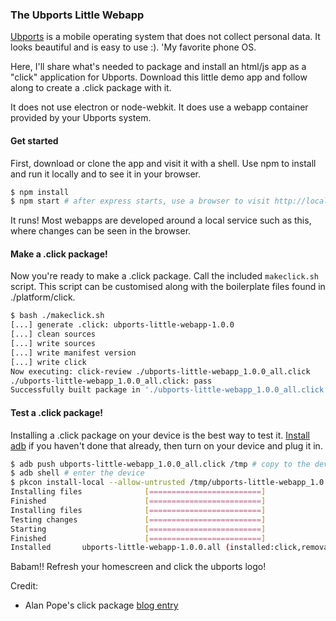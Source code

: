 ### The Ubports Little Webapp

[Ubports][4] is a mobile operating system that does not collect personal data. It looks beautiful and is easy to use :). 'My favorite phone OS.

Here, I'll share what's needed to package and install an html/js app as a "click" application for Ubports. Download this little demo app and follow along to create a .click package with it.

It does not use electron or node-webkit. It does use a webapp container provided by your Ubports system.

#### Get started

First, download or clone the app and visit it with a shell. Use npm to install and run it locally and to see it in your browser.

```bash
$ npm install
$ npm start # after express starts, use a browser to visit http://localhost:3000/
```

It runs! Most webapps are developed around a local service such as this, where changes can be seen in the browser.

#### Make a .click package!

Now you're ready to make a .click package. Call the included `makeclick.sh` script. This script can be customised along with the boilerplate files found in ./platform/click.

```bash
$ bash ./makeclick.sh
[...] generate .click: ubports-little-webapp-1.0.0
[...] clean sources
[...] write sources
[...] write manifest version
[...] write click
Now executing: click-review ./ubports-little-webapp_1.0.0_all.click
./ubports-little-webapp_1.0.0_all.click: pass
Successfully built package in './ubports-little-webapp_1.0.0_all.click'.
```

#### Test a .click package!

Installing a .click package on your device is the best way to test it. [Install adb][0] if you haven't done that already, then turn on your device and plug it in.

```bash
$ adb push ubports-little-webapp_1.0.0_all.click /tmp # copy to the device
$ adb shell # enter the device
$ pkcon install-local --allow-untrusted /tmp/ubports-little-webapp_1.0.0_all.click # install
Installing files              [=========================]
Finished                      [=========================]
Installing files              [=========================]
Testing changes               [=========================]
Starting                      [=========================]
Finished                      [=========================]
Installed   	ubports-little-webapp-1.0.0.all (installed:click,removable=1,app_name=ubports-little-webapp)	summary goes here
```

Babam!! Refresh your homescreen and click the ubports logo!


<!--
What about .snap packages?

Included with the repo, is a script named makesnap.sh that generates a .snap package. I've never succesfully generated a working snap file :S

I've followed various guides and installed overlays and linked various libraries. Maybe in the future I will find a way to generate an html snap...
-->


Credit:

 * Alan Pope's click package [blog entry][2]


[0]: https://www.linuxbabe.com/ubuntu/how-to-install-adb-fastboot-ubuntu-16-04-16-10-14-04
[1]: http://www.linuxuk.org/post/20160518_snapping_electron_based_applications_simplenote/
[2]: https://popey.com/blog/posts/2015/07/28/easily-port-mobile-html5-games-to-ubuntu-phone.html
[3]: https://en.wikipedia.org/wiki/Snappy_(package_manager)
[4]: https://ubports.com/ "ubports"
